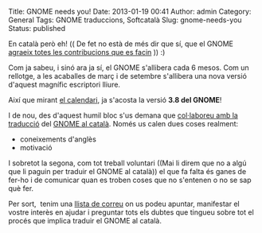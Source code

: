 Title: GNOME needs you!
Date: 2013-01-19 00:41
Author: admin
Category: General
Tags: GNOME traduccions, Softcatalà
Slug: gnome-needs-you
Status: published

En català però eh! (( De fet no està de més dir que sí, que el GNOME [agraeix totes les contribucions que es facin](http://www.gnome.org/get-involved/ "Pàgina de resum de com contribuir al GNOME") )) :)

Com ja sabeu, i sinó ara ja sí, el GNOME s'allibera cada 6 mesos. Com un rellotge, a les acaballes de març i de setembre s'allibera una nova versió d'aquest magnífic escriptori lliure.

Així que mirant [el calendari](https://live.gnome.org/ThreePointSeven "Calendari d'alliberament del GNOME 3.8"), ja s'acosta la versió **3.8 del GNOME**!

I de nou, des d'aquest humil bloc s'us demana que [col·laboreu amb la traducció](http://www.softcatala.cat/wiki/GNOME "Pàgina al wiki de Softcatalà on explica com participar en la traducció del GNOME al català") del [GNOME al català](http://l10n.gnome.org/languages/ca/gnome-3-8/ui/ "Estadístiques de traducció del GNOME 3.8 al català"). Només us calen dues coses realment:

- coneixements d'anglès
- motivació

I sobretot la segona, com tot treball voluntari ((Mai li direm que no a algú que li paguin per traduir el GNOME al català)) el que fa falta és ganes de fer-ho i de comunicar quan es troben coses que no s'entenen o no se sap què fer.

Per sort,  tenim una [llista de correu](http://llistes.softcatala.org/mailman/listinfo/gnome "Formulari de registre a la llista de correu de coordinació de la traducció del GNOME al català") on us podeu apuntar, manifestar el vostre interès en ajudar i preguntar tots els dubtes que tingueu sobre tot el procés que implica traduir el GNOME al català.
